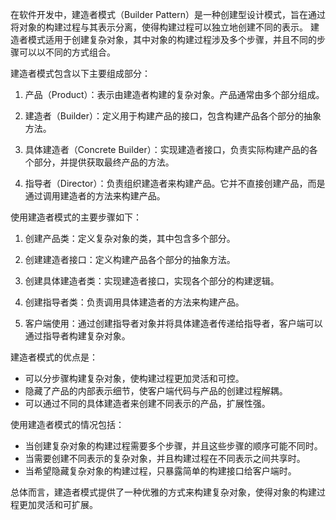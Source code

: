 在软件开发中，建造者模式（Builder Pattern）是一种创建型设计模式，旨在通过将对象的构建过程与其表示分离，使得构建过程可以独立地创建不同的表示。
建造者模式适用于创建复杂对象，其中对象的构建过程涉及多个步骤，并且不同的步骤可以以不同的方式组合。

建造者模式包含以下主要组成部分：

1. 产品（Product）：表示由建造者构建的复杂对象。产品通常由多个部分组成。

2. 建造者（Builder）：定义用于构建产品的接口，包含构建产品各个部分的抽象方法。

3. 具体建造者（Concrete Builder）：实现建造者接口，负责实际构建产品的各个部分，并提供获取最终产品的方法。

4. 指导者（Director）：负责组织建造者来构建产品。它并不直接创建产品，而是通过调用建造者的方法来构建产品。

使用建造者模式的主要步骤如下：

1. 创建产品类：定义复杂对象的类，其中包含多个部分。

2. 创建建造者接口：定义构建产品各个部分的抽象方法。

3. 创建具体建造者类：实现建造者接口，实现各个部分的构建逻辑。

4. 创建指导者类：负责调用具体建造者的方法来构建产品。

5. 客户端使用：通过创建指导者对象并将具体建造者传递给指导者，客户端可以通过指导者构建复杂对象。

建造者模式的优点是：

- 可以分步骤构建复杂对象，使构建过程更加灵活和可控。
- 隐藏了产品的内部表示细节，使客户端代码与产品的创建过程解耦。
- 可以通过不同的具体建造者来创建不同表示的产品，扩展性强。

使用建造者模式的情况包括：

- 当创建复杂对象的构建过程需要多个步骤，并且这些步骤的顺序可能不同时。
- 当需要创建不同表示的复杂对象，并且构建过程在不同表示之间共享时。
- 当希望隐藏复杂对象的构建过程，只暴露简单的构建接口给客户端时。

总体而言，建造者模式提供了一种优雅的方式来构建复杂对象，使得对象的构建过程更加灵活和可扩展。